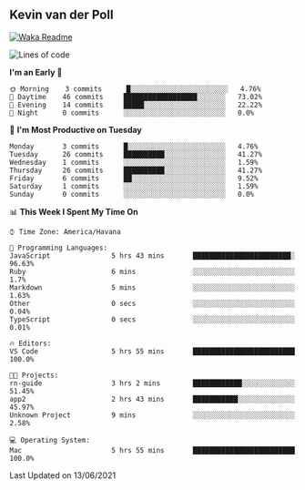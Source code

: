## Kevin van der Poll

[![Waka Readme](https://github.com/kaypon/kaypon/actions/workflows/main.yml/badge.svg)](https://github.com/kaypon/kaypon/actions/workflows/main.yml)


<!--START_SECTION:waka-->
![Lines of code](https://img.shields.io/badge/From%20Hello%20World%20I%27ve%20Written-77909%20lines%20of%20code-blue)

**I'm an Early 🐤** 

```text
🌞 Morning    3 commits      █░░░░░░░░░░░░░░░░░░░░░░░░   4.76% 
🌆 Daytime    46 commits     ██████████████████░░░░░░░   73.02% 
🌃 Evening    14 commits     █████░░░░░░░░░░░░░░░░░░░░   22.22% 
🌙 Night      0 commits      ░░░░░░░░░░░░░░░░░░░░░░░░░   0.0%

```
📅 **I'm Most Productive on Tuesday** 

```text
Monday       3 commits      █░░░░░░░░░░░░░░░░░░░░░░░░   4.76% 
Tuesday      26 commits     ██████████░░░░░░░░░░░░░░░   41.27% 
Wednesday    1 commits      ░░░░░░░░░░░░░░░░░░░░░░░░░   1.59% 
Thursday     26 commits     ██████████░░░░░░░░░░░░░░░   41.27% 
Friday       6 commits      ██░░░░░░░░░░░░░░░░░░░░░░░   9.52% 
Saturday     1 commits      ░░░░░░░░░░░░░░░░░░░░░░░░░   1.59% 
Sunday       0 commits      ░░░░░░░░░░░░░░░░░░░░░░░░░   0.0%

```


📊 **This Week I Spent My Time On** 

```text
⌚︎ Time Zone: America/Havana

💬 Programming Languages: 
JavaScript               5 hrs 43 mins       ████████████████████████░   96.63% 
Ruby                     6 mins              ░░░░░░░░░░░░░░░░░░░░░░░░░   1.7% 
Markdown                 5 mins              ░░░░░░░░░░░░░░░░░░░░░░░░░   1.63% 
Other                    0 secs              ░░░░░░░░░░░░░░░░░░░░░░░░░   0.04% 
TypeScript               0 secs              ░░░░░░░░░░░░░░░░░░░░░░░░░   0.01%

🔥 Editors: 
VS Code                  5 hrs 55 mins       █████████████████████████   100.0%

🐱‍💻 Projects: 
rn-guide                 3 hrs 2 mins        ████████████░░░░░░░░░░░░░   51.45% 
app2                     2 hrs 43 mins       ███████████░░░░░░░░░░░░░░   45.97% 
Unknown Project          9 mins              ░░░░░░░░░░░░░░░░░░░░░░░░░   2.58%

💻 Operating System: 
Mac                      5 hrs 55 mins       █████████████████████████   100.0%

```


 Last Updated on 13/06/2021
<!--END_SECTION:waka-->
